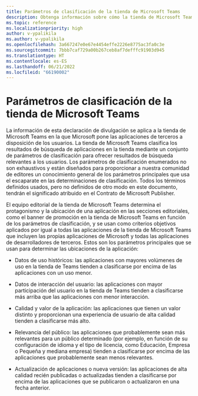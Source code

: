 ```yaml
---
title: Parámetros de clasificación de la tienda de Microsoft Teams
description: Obtenga información sobre cómo la tienda de Microsoft Teams clasifica los resultados de búsqueda de aplicaciones en la tienda mediante un conjunto de parámetros de clasificación para ofrecer resultados de búsqueda relevantes a los usuarios.
ms.topic: reference
ms.localizationpriority: high
author: v-ypalikila
ms.author: v-ypalikila
ms.openlocfilehash: 3a667247e0e67e4454effe2226e8775ac3fa0c3e
ms.sourcegitcommit: 7bbb7caf729a00b267ceb8af7defffc91903d945
ms.translationtype: HT
ms.contentlocale: es-ES
ms.lasthandoff: 06/21/2022
ms.locfileid: "66190002"
---
```

# <a name="microsoft-teams-store-ranking-parameters"></a>Parámetros de clasificación de la tienda de Microsoft Teams

La información de esta declaración de divulgación se aplica a la tienda de Microsoft Teams en la que Microsoft pone las aplicaciones de terceros a disposición de los usuarios. La tienda de Microsoft Teams clasifica los resultados de búsqueda de aplicaciones en la tienda mediante un conjunto de parámetros de clasificación para ofrecer resultados de búsqueda relevantes a los usuarios. Los parámetros de clasificación enumerados no son exhaustivos y están diseñados para proporcionar a nuestra comunidad de editores un conocimiento general de los parámetros principales que usa el escaparate en las determinaciones de clasificación. Todos los términos definidos usados, pero no definidos de otro modo en este documento, tendrán el significado atribuido en el Contrato de Microsoft Publisher.

El equipo editorial de la tienda de Microsoft Teams determina el protagonismo y la ubicación de una aplicación en las secciones editoriales, como el banner de promoción en la tienda de Microsoft Teams en función de los parámetros de clasificación, y se usan como criterios objetivos aplicados por igual a todas las aplicaciones de la tienda de Microsoft Teams que incluyen las propias aplicaciones de Microsoft y todas las aplicaciones de desarrolladores de terceros. Estos son los parámetros principales que se usan para determinar las ubicaciones de la aplicación:

* Datos de uso históricos: las aplicaciones con mayores volúmenes de uso en la tienda de Teams tienden a clasificarse por encima de las aplicaciones con un uso menor.

* Datos de interacción del usuario: las aplicaciones con mayor participación del usuario en la tienda de Teams tienden a clasificarse más arriba que las aplicaciones con menor interacción.

* Calidad y valor de la aplicación: las aplicaciones que tienen un valor distinto y proporcionan una experiencia de usuario de alta calidad tienden a clasificarse más alto.

* Relevancia del público: las aplicaciones que probablemente sean más relevantes para un público determinado (por ejemplo, en función de su configuración de idioma y el tipo de licencia, como Educación, Empresa o Pequeña y mediana empresa) tienden a clasificarse por encima de las aplicaciones que probablemente sean menos relevantes.

* Actualización de aplicaciones o nueva versión: las aplicaciones de alta calidad recién publicadas o actualizadas tienden a clasificarse por encima de las aplicaciones que se publicaron o actualizaron en una fecha anterior.
